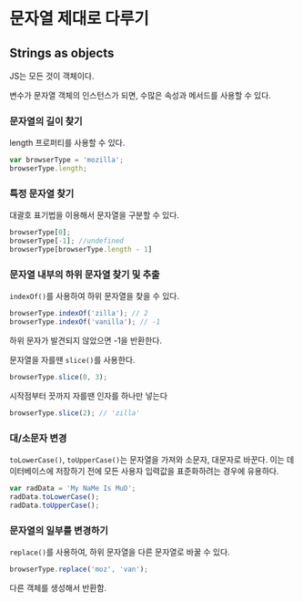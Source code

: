 # 문자열 제대로 다루기

## Strings as objects
JS는 모든 것이 객체이다.

변수가 문자열 객체의 인스턴스가 되면, 수많은 속성과 메서드를 사용할 수 있다.

### 문자열의 길이 찾기
length 프로퍼티를 사용할 수 있다.

```javascript
var browserType = 'mozilla';
browserType.length;
```

### 특정 문자열 찾기
대괄호 표기법을 이용해서 문자열을 구분할 수 있다.

```javascript
browserType[0];
browserType[-1]; //undefined
browserType[browserType.length - 1]
```

### 문자열 내부의 하위 문자열 찾기 및 추출
```indexOf()```를 사용하여 하위 문자열을 찾을 수 있다.

```javascript
browserType.indexOf('zilla'); // 2
browserType.indexOf('vanilla'); // -1
```
하위 문자가 발견되지 않았으면 -1을 반환한다.

문자열을 자를땐 ```slice()```를 사용한다.
```javascript
browserType.slice(0, 3);
```

시작점부터 끗까지 자를땐 인자를 하나만 넣는다
```javascript
browserType.slice(2); // 'zilla'
```

### 대/소문자 변경
```toLowerCase()```, ```toUpperCase()```는 문자열을 가져와 소문자, 대문자로 바꾼다.
이는 데이터베이스에 저장하기 전에 모든 사용자 입력값을 표준화하려는 경우에 유용하다.

```javascript
var radData = 'My NaMe Is MuD';
radData.toLowerCase();
radData.toUpperCase();
```

### 문자열의 일부를 변경하기
```replace()```를 사용하여, 하위 문자열을 다른 문자열로 바꿀 수 있다.

```javascript
browserType.replace('moz', 'van');
```
다른 객체를 생성해서 반환함.

